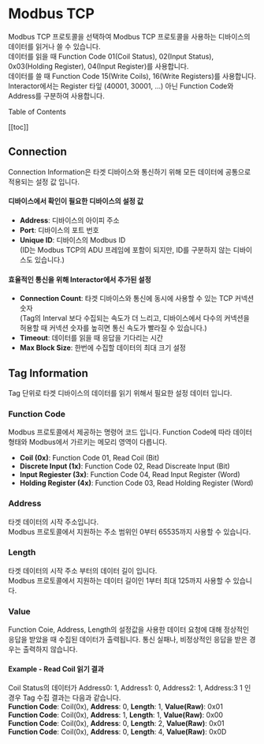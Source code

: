 # Modbus TCP
Modbus TCP 프로토콜을 선택하여 Modbus TCP 프로토콜을 사용하는 디바이스의 데이터를 읽거나 쓸 수 있습니다.  
데이터를 읽을 때 Function Code 01(Coil Status), 02(Input Status), 0x03(Holding Register), 04(Input Register)를 사용합니다.  
데이터를 쓸 때 Function Code 15(Write Coils), 16(Write Registers)를 사용합니다. Interactor에서는 Register 타잎 (40001, 30001, ...) 아닌 Function Code와 Address를 구분하여 사용합니다.  

<div class="toc-title">Table of Contents</div>

[[toc]]

## Connection
Connection Information은 타겟 디바이스와 통신하기 위해 모든 데이터에 공통으로 적용되는 설정 값 입니다.
#### 디바이스에서 확인이 필요한 디바이스의 설정 값
* __Address__: 디바이스의 아이피 주소
* __Port__: 디바이스의 포트 번호
* __Unique ID__: 디바이스의 Modbus ID  
(ID는 Modbus TCP의 ADU 프레임에 포함이 되지만, ID를 구분하지 않는 디바이스도 있습니다.)   
#### 효율적인 통신을 위해 Interactor에서 추가된 설정
* __Connection Count__: 타겟 디바이스와 통신에 동시에 사용할 수 있는 TCP 커넥션 숫자  
(Tag의 Interval 보다 수집되는 속도가 더 느리고, 디바이스에서 다수의 커넥션을 허용할 때 커넥션 숫자를 높히면 통신 속도가 빨라질 수 있습니다.)
* __Timeout__: 데이터를 읽을 때 응답을 기다리는 시간  
* __Max Block Size__: 한번에 수집할 데이터의 최대 크기 설정

## Tag Information
Tag 단위로 타겟 디바이스의 데이터를 읽기 위해서 필요한 설정 데이터 입니다.  
### Function Code
Modbus 프로토콜에서 제공하는 명령어 코드 입니다. Function Code에 따라 데이터 형태와 Modbus에서 가르키는 메모리 영역이 다릅니다.  
* __Coil (0x)__: Function Code 01, Read Coil (Bit)
* __Discrete Input (1x)__: Function Code 02, Read Discreate Input (Bit)
* __Input Regiester (3x)__: Function Code 04, Read Input Register (Word)
* __Holding Register (4x)__: Function Code 03, Read Holding Register (Word)

### Address
타겟 데이터의 시작 주소입니다.  
Modbus 프로토콜에서 지원하는 주소 범위인 0부터 65535까지 사용할 수 있습니다.  

### Length
타겟 데이터의 시작 주소 부터의 데이터 길이 입니다.  
Modbus 프로토콜에서 지원하는 데이터 길이인 1부터 최대 125까지 사용할 수 있습니다.  

### Value
Function Coie, Address, Length의 설정값을 사용한 데이터 요청에 대해 정상적인 응답을 받았을 때 수집된 데이터가 출력됩니다. 통신 실패나, 비정상적인 응답을 받은 경우는 출력하지 않습니다.

#### Example - Read Coil 읽기 결과
Coil Status의 데이터가 Address0: 1, Address1: 0, Address2: 1, Address:3 1 인 경우 Tag 수집 결과는 다음과 같습니다.  
__Function Code__: Coil(0x), __Address__: 0, __Length__: 1, __Value(Raw)__: 0x01  
__Function Code__: Coil(0x), __Address__: 1, __Length__: 1, __Value(Raw)__: 0x00  
__Function Code__: Coil(0x), __Address__: 0, __Length__: 2, __Value(Raw)__: 0x01  
__Function Code__: Coil(0x), __Address__: 0, __Length__: 4, __Value(Raw)__: 0x0D  
